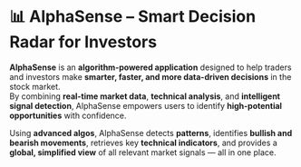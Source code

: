 # 📊 AlphaSense – Smart Decision Radar for Investors

**AlphaSense** is an **algorithm-powered application** designed to help traders and investors make **smarter, faster, and more data-driven decisions** in the stock market.  
By combining **real-time market data**, **technical analysis**, and **intelligent signal detection**, AlphaSense empowers users to identify **high-potential opportunities** with confidence.

Using **advanced algos**, AlphaSense detects **patterns**, identifies **bullish and bearish movements**, retrieves key **technical indicators**, and provides a **global, simplified view** of all relevant market signals — all in one place.

